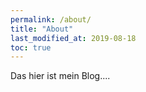 ```yaml
---
permalink: /about/
title: "About"
last_modified_at: 2019-08-18
toc: true
---
```


Das hier ist mein Blog....